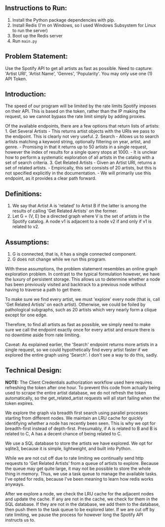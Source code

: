 ## Instructions to Run:
1. Install the Python package dependencies with pip.
2. Install Redis (I'm on Windows, so I used Windows Subsystem for Linux to run the server)
3. Boot up the Redis server
4. Run ```main.py```

## Problem Statement:
Use the Spotify API to get all artists as fast as possible. Need to capture: 'Artist URI', 'Artist Name', 'Genres', 'Popularity'. You may only use one (1) API Token.

## Introduction:
The speed of our program will be limited by the rate limits Spotify imposes on their API. This is based on the token, rather than the IP making the request, so we cannot bypass the rate limit simply by adding proxies.

Of the available endpoints, there are a few options that return lists of artists:
    1. Get Several Artists
        - This returns artist objects with the URIs we pass to the endpoint. This is clearly not very useful.
    2. Search
        - Allows us to search artists matching a keyword string, optionally filtering on year, artist, and genre.
        - Promising in that it returns up to 50 artists in a single request, however the index of results for a single query stops at 1000.
        - It is unclear how to perform a systematic exploration of all artists in the catalog with a set of search criteria.
    3. Get Related Artists
        - Given an Artist URI, returns a set of related artists.
        - Empirically, this set consists of 20 artists, but this is not specified explicitly in the documentation.
        - We will primarily use this endpoint, as it provides a clear path forward.

## Definitions:
1. We say that Artist A is 'related' to Artist B if the latter is among the results of calling 'Get Related Artists' on the former.
2. Let G = (V, E) be a directed graph where V is the set of artists in the Spotify catalog. A node v1 is adjacent to a node v2 if and only if v1 is related to v2.

## Assumptions:
1. G is connected, that is, it has a single connected component.
2. G does not change while we run this program.

With these assumptions, the problem statement resembles an online graph exploration problem. In contrast to the typical formulation however, we have the luxury of persistent storage. This allows us to determine whether a node has been previously visited and backtrack to a previous node without having to traverse a path to get there.

To make sure we find every artist, we must 'explore' every node (that is, call 'Get Related Artists' on each artist). Otherwise, we could be foiled by pathological subgraphs, such as 20 artists which very nearly form a clique except for one edge.

Therefore, to find all artists as fast as possible, we simply need to make sure we call the endpoint exactly once for every artist and ensure there is no downtime aside from rate limiting.

Caveat: As explained earlier, the 'Search' endpoint returns more artists in a single request, so we could hypothetically find every artist faster if we explored the entire graph using 'Search'. I don't see a way to do this, sadly.

## Technical Design:

**NOTE:** The Client Credentials authorization workflow used here requires refreshing the token after one hour. To prevent this code from actually being used to scrape the entire artist database, we do not refresh the token automatically, so the get_related_artist requests will all start failing when the token expires.

We explore the graph via breadth first search using parallel processes starting from different nodes. We maintain an LRU cache for quickly identifying whether a node has recently been seen. This is why we opt for breadth-first instead of depth-first. Presumably, if A is related to B and B is related to C, A has a decent chance of being related to C. 

We use a SQL database to store the artists we have explored. We opt for sqlite3, because it is simple, lightweight, and built into Python.

While we are not cut off due to rate limiting we continually send http requests to 'Get Related Artists' from a queue of artists to explore. Because the queue may get quite large, it may not be possible to store the whole thing in memory. Thus, we use a task queue to manage the available tasks. I've opted for redis, because I've been meaning to learn how redis works anyways.

After we explore a node, we check the LRU cache for the adjacent nodes and update the cache. If any are not in the cache, we check for them in the SQL database. If they are not in the database, we add them to the database, then push them to the task queue to be explored later. If we are cut off by rate limiting, we pause the process for however long the Spotify API instructs us to.
